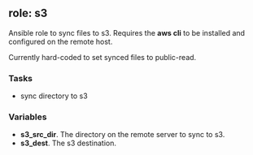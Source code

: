 ## role: s3

Ansible role to sync files to s3. Requires the **aws cli** to be installed and
configured on the remote host.

Currently hard-coded to set synced files to public-read.


### Tasks

 * sync directory to s3


### Variables

 * **s3_src_dir**. The directory on the remote server to sync to s3.
 * **s3_dest**. The s3 destination.
